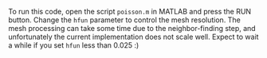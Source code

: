 To run this code, open the script `poisson.m` in MATLAB and press the RUN button. Change the `hfun` parameter to control the mesh resolution. The mesh processing can take some time due to the neighbor-finding step, and unfortunately the current implementation does not scale well. Expect to wait a while if you set `hfun` less than 0.025 :)

